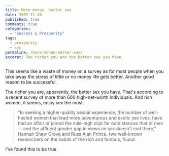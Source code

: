 ```yaml
---
title: More money, better sex
date: 2007-11-30
published: true
comments: true
categories:
  - "Success & Prosperity"
tags:
  - prosperity
  - sex
permalink: /more-money-better-sex/
excerpt: The richer you are the better sex you have.
---
```

This seems like a waste of money on a survey as for most people when you take away the stress of little or no money life gets better. Another good reason to be successful.

The richer you are, apparently, the better sex you have. That's according to a recent survey of more than 600 high-net-worth individuals. And rich women, it seems, enjoy sex the most.

>"In seeking a higher-quality sexual experience, the number of well-heeled women that lead more adventurous and exotic sex lives, have had an affair or joined the mile-high club far outdistances that of men -- and the affluent gender gap in views on sex doesn't end there," Hannah Shaw Grove and Russ Alan Prince, two well-known researchers on the habits of the rich and famous, found.

I've found this to be true.